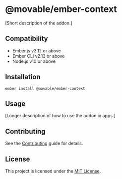 # @movable/ember-context

[Short description of the addon.]

## Compatibility

- Ember.js v3.12 or above
- Ember CLI v2.13 or above
- Node.js v10 or above

## Installation

```
ember install @movable/ember-context
```

## Usage

[Longer description of how to use the addon in apps.]

## Contributing

See the [Contributing](CONTRIBUTING.md) guide for details.

## License

This project is licensed under the [MIT License](LICENSE.md).
